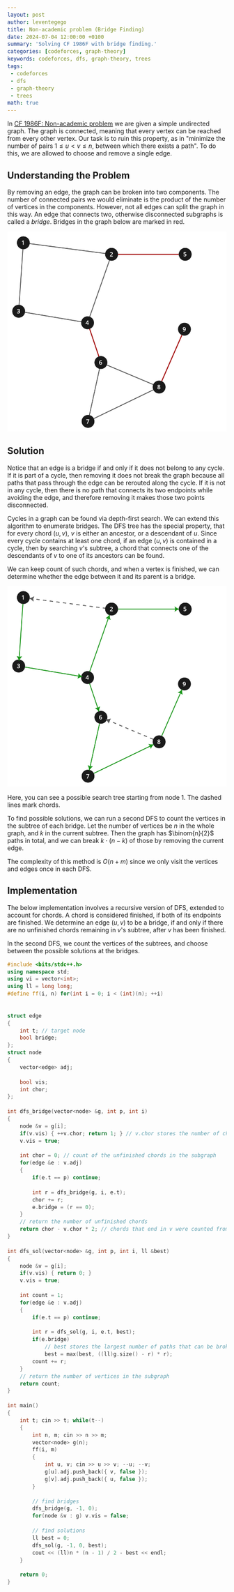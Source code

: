 ```yaml
---
layout: post
author: leventegego
title: Non-academic problem (Bridge Finding)
date: 2024-07-04 12:00:00 +0100
summary: 'Solving CF 1986F with bridge finding.'
categories: [codeforces, graph-theory]
keywords: codeforces, dfs, graph-theory, trees
tags:
 - codeforces
 - dfs
 - graph-theory
 - trees
math: true
---
```


In [CF 1986F: Non-academic problem](https://codeforces.com/contest/1986/problem/F) we are given a simple undirected graph. The graph is connected, meaning that every vertex can be reached from every other vertex. Our task is to ruin this property, as in "minimize the number of pairs $1 \leq u \lt v \leq n$, between which there exists a path". To do this, we are allowed to choose and remove a single edge.

## Understanding the Problem

By removing an edge, the graph can be broken into two components. The number of connected pairs we would eliminate is the product of the number of vertices in the components. However, not all edges can split the graph in this way. An edge that connects two, otherwise disconnected subgraphs is called a _bridge_. Bridges in the graph below are marked in red.

![bridge](/assets/posts/2024-08-04-non-academic-problem/bridges.svg)


## Solution

Notice that an edge is a bridge if and only if it does not belong to any cycle. If it is part of a cycle, then removing it does not break the graph because all paths that pass through the edge can be rerouted along the cycle. If it is not in any cycle, then there is no path that connects its two endpoints while avoiding the edge, and therefore removing it makes those two points disconnected.

Cycles in a graph can be found via depth-first search. We can extend this algorithm to enumerate bridges. The DFS tree has the special property, that for every chord $(u, v)$, $v$ is either an ancestor, or a descendant of $u$. Since every cycle contains at least one chord, if an edge $(u, v)$ is contained in a cycle, then by searching $v$'s subtree, a chord that connects one of the descendants of $v$ to one of its ancestors can be found.

We can keep count of such chords, and when a vertex is finished, we can determine whether the edge between it and its parent is a bridge.

![bridge](/assets/posts/2024-08-04-non-academic-problem/chords.svg)

Here, you can see a possible search tree starting from node $1$. The dashed lines mark chords.

To find possible solutions, we can run a second DFS to count the vertices in the subtree of each bridge. Let the number of vertices be $n$ in the whole graph, and $k$ in the current subtree. Then the graph has $\binom{n}{2}$ paths in total, and we can break $k \cdot (n - k)$ of those by removing the current edge.

The complexity of this method is $O(n + m)$ since we only visit the vertices and edges once in each DFS.

## Implementation

The below implementation involves a recursive version of DFS, extended to account for chords. A chord is considered finished, if both of its endpoints are finished. We determine an edge $(u, v)$ to be a bridge, if and only if there are no unfinished chords remaining in $v$'s subtree, after $v$ has been finished.

In the second DFS, we count the vertices of the subtrees, and choose between the possible solutions at the bridges.

```cpp
#include <bits/stdc++.h>
using namespace std;
using vi = vector<int>;
using ll = long long;
#define ff(i, n) for(int i = 0; i < (int)(n); ++i)


struct edge
{
    int t; // target node
    bool bridge;
};
struct node
{
    vector<edge> adj;

    bool vis;
    int chor;
};

int dfs_bridge(vector<node> &g, int p, int i)
{
    node &v = g[i];
    if(v.vis) { ++v.chor; return 1; } // v.chor stores the number of chords that end in v
    v.vis = true;

    int chor = 0; // count of the unfinished chords in the subgraph
    for(edge &e : v.adj)
    {
        if(e.t == p) continue;

        int r = dfs_bridge(g, i, e.t);
        chor += r;
        e.bridge = (r == 0); 
    }
    // return the number of unfinished chords
    return chor - v.chor * 2; // chords that end in v were counted from both sides
}

int dfs_sol(vector<node> &g, int p, int i, ll &best)
{
    node &v = g[i];
    if(v.vis) { return 0; }
    v.vis = true;

    int count = 1;
    for(edge &e : v.adj)
    {
        if(e.t == p) continue;

        int r = dfs_sol(g, i, e.t, best);
        if(e.bridge)
            // best stores the largest number of paths that can be broken
            best = max(best, ((ll)g.size() - r) * r);
        count += r;
    }
    // return the number of vertices in the subgraph
    return count;
}

int main()
{
    int t; cin >> t; while(t--)
    {
        int n, m; cin >> n >> m;
        vector<node> g(n);
        ff(i, m)
        {
            int u, v; cin >> u >> v; --u; --v;
            g[u].adj.push_back({ v, false });
            g[v].adj.push_back({ u, false });
        }

        // find bridges
        dfs_bridge(g, -1, 0);
        for(node &v : g) v.vis = false;

        // find solutions
        ll best = 0;
        dfs_sol(g, -1, 0, best);
        cout << (ll)n * (n - 1) / 2 - best << endl;
    }

    return 0;
}

```
